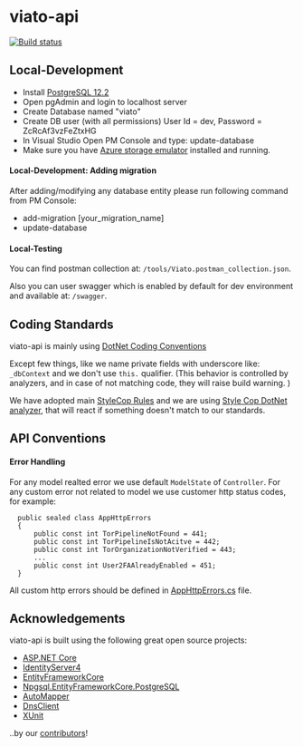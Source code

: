 # viato-api

[![Build status](https://ci.appveyor.com/api/projects/status/oivxuthaj2ttnss0/branch/master?svg=true)](https://ci.appveyor.com/project/arkoc/viato-api/branch/master)

## Local-Development
- Install [PostgreSQL 12.2](https://www.enterprisedb.com/downloads/postgres-postgresql-downloads)
- Open pgAdmin and login to localhost server
- Create Database named "viato"
- Create DB user (with all permissions) User Id = dev, Password = ZcRcAf3vzFeZtxHG
- In Visual Studio Open PM Console and type: update-database
- Make sure you have [Azure storage emulator](https://docs.microsoft.com/en-us/azure/storage/common/storage-use-emulator) installed and running.

#### Local-Development: Adding migration
After adding/modifying any database entity please run following command from PM Console:
- add-migration [your_migration_name]
- update-database

#### Local-Testing
You can find postman collection at: `/tools/Viato.postman_collection.json`.

Also you can user swagger which is enabled by default for dev environment and available at: `/swagger`.

## Coding Standards

viato-api is mainly using [DotNet Coding Conventions](https://docs.microsoft.com/en-us/dotnet/csharp/programming-guide/inside-a-program/coding-conventions)

Except few things, like we name private fields with underscore like: `_dbContext` and we don't use `this.` qualifier. (This behavior is controlled by analyzers, and in case of not matching code, they will raise build warning. )

We have adopted main [StyleCop Rules](https://github.com/DotNetAnalyzers/StyleCopAnalyzers/blob/master/DOCUMENTATION.md) and we are using [Style Cop DotNet analyzer](https://github.com/DotNetAnalyzers/StyleCopAnalyzers), that will react if something doesn't match to our standards.


## API Conventions

#### Error Handling

For any model realted error we use default `ModelState` of `Controller`. For any custom error not related to model we use customer http status codes, for example:

```
  public sealed class AppHttpErrors
  {
      public const int TorPipelineNotFound = 441;
      public const int TorPipelineIsNotAcitve = 442;
      public const int TorOrganizationNotVerified = 443;
      ...
      public const int User2FAAlreadyEnabled = 451;
  }
```

All custom http errors should be defined in [AppHttpErrors.cs](https://github.com/viato/viato-api/blob/master/src/Viato.Api/AppHttpErrors.cs) file.

## Acknowledgements
viato-api is built using the following great open source projects:

* [ASP.NET Core](https://github.com/aspnet)
* [IdentityServer4](https://github.com/IdentityServer/IdentityServer4)
* [EntityFrameworkCore](https://github.com/dotnet/efcore)
* [Npgsql.EntityFrameworkCore.PostgreSQL](https://github.com/npgsql/efcore.pg)
* [AutoMapper](https://github.com/AutoMapper/AutoMapper)
* [DnsClient](https://github.com/MichaCo/DnsClient.NET)
* [XUnit](https://github.com/xunit/xunit)

..by our [contributors](https://github.com/viato/viato-api/graphs/contributors)!

